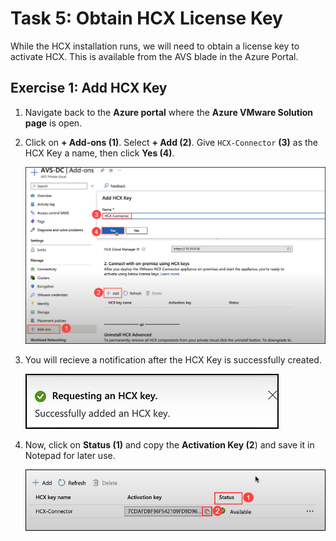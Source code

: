 # Task 5: Obtain HCX License Key

While the HCX installation runs, we will need to obtain a license key to activate HCX. This is available from the AVS blade in the Azure Portal.

## Exercise 1: Add HCX Key 
1. Navigate back to the **Azure portal** where the **Azure VMware Solution page** is open.

2. Click on **+ Add-ons (1)**. Select **+ Add (2)**. Give `HCX-Connector` **(3)** as the HCX Key a name, then click **Yes (4)**.
 
     ![](./Images/Mod2Task5Pic1.png)
    
3. You will recieve a notification after the HCX Key is successfully created.
 
     ![](./Images/Mod2Task5Pic2.png)
   
4. Now, click on **Status (1)** and copy the **Activation Key (2**) and save it in Notepad for later use.

     ![](./Images/Mod2Task5Pic3.png)
